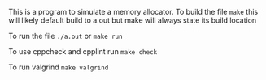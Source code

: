 This is a program to simulate a memory allocator.
To build the file ```make``` this will likely default build to a.out but make will always state its build location

To run the file
```./a.out```
or
```make run```

To use cppcheck and cpplint run
```make check```

To run valgrind
```make valgrind```
